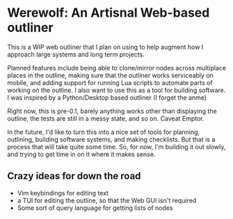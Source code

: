 # Werewolf: An Artisnal Web-based outliner

This is a WIP web outliner that I plan on using to help augment how I approach large systems and long term projects.

Planned features include being able to clone/mirror nodes across multiplace places in the outline, making sure that the outliner works serviceably on mobile, and adding support for running Lua scripts to automate parts of working on the outline. I also want to use this as a tool for building software. I was inspired by a Python/Desktop based outliner (I forget the anme)

Right now, this is pre-0.1, barely anything works other than displaying the outline, the tests are still in a messy state, and so on. Caveat Emptor. 

In the future, I'd like to turn this into a nice set of tools for planning, outlining, building software systems, and making checklists. But that is a process that will take quite some time. So, for now, I'm building it out slowly, and trying to get time in on it where it makes sense. 

## Crazy ideas for down the road

- Vim keybindings for editing text
- a TUI for editing the outline, so that the Web GUI isn't required
- Some sort of query language for getting lists of nodes

